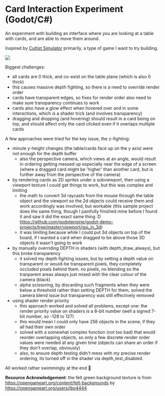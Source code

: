 # Card Interaction Experiment (Godot/C#)

An experiment with building an interface where you are looking at a table with cards, and are able to move them around.

Inspired by [Cultist Simulator](https://store.steampowered.com/app/718670/Cultist_Simulator/) primarily, a type of game I want to try building.

![](./Animation.gif)

Biggest challenges:

- all cards are 0 thick, and co-exist on the table plane (which is also 0 thick)
- this causes massive depth fighting, so there is a need to override render order
- cards have transparent edges, so fixes for render order also need to make sure transparency continues to work
- cards also have a glow effect when hovered over and in some interactions, which is a shader trick (and involves transparency)
- dragging and dropping (and hovering) should result in a card being on top, and should affect only the card clicked even if it overlaps multiple cards

A few approaches were tried for the key issue, the z-fighting:

- minute y-height changes (the table/cards face up on the y axis) were not enough for the depth buffer
  - also the perspective camera, which views at an angle, would result in ordering
    getting messed up especially near the edge of a screen (where a dragged card might be 'higher'
    than another card, but is further away from the perspective of the camera)
- by rendering cards as 2D sprites under a subviewport, then using a viewport texture I could get things to work, but this was complex and limiting
  - the math to convert 3d raycasts from the mouse through the table object and the viewport so the 2d objects could receive them and work accordingly was involved, but workable (this sample project does the same thing, though I painfully finished mine before I found it and saw it did the exact same thing :D <https://github.com/godotengine/godot-demo-projects/tree/master/viewport/gui_in_3d>)
  - it was limiting because while I could put 3d objects on top of the board, if I wanted a card when dragged to be above those 3D objects it wasn't going to work
- by manually overriding DEPTH in shaders (with depth_draw_always), but this broke transparency
  - it solved my depth fighting issues, but by setting a depth value on transparent or would-be transparent pixels, they completely occluded pixels behind them. no pixels, no blending so the tranparent areas always just mixed with the clear colour of the camera (black)
  - alpha scissoring, by discarding such fragments when they were below a threshold rather than setting DEPTH for them, solved the camera blend issue but transparency was still effectively removed
- using shader render priority
  - this approach worked and solved all problems, except one: the render priority value on shaders is a 8-bit number (well a signed 7-bit number, so -128 to 127)
  - this would mean I could only have 256 objects in the scene, if they all had their own order
  - solved with a somewhat complex function (not too bad) that would reorder overlapping objects, so only a few discrete render order values were needed at any given time (objects can share an order if they don't overlap, obviously)
  - also, to ensure depth testing didn't mess with my precise render ordering, its turned off in the shader via depth_test_disabled.

All worked rather swimmingly at the end 🙂

**Resource Acknowledgement**: the felt green background texture is from <https://opengameart.org/content/felt-backgrounds> by <https://opengameart.org/users/jbp4444>
